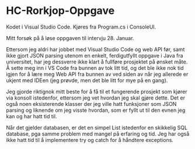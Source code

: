 # HC-Rorkjop-Oppgave

Kodet i Visual Studio Code. Kjøres fra Program.cs i ConsoleUI. 

Mitt forsøk på å løse oppgaven til intervju 28. Januar.

Ettersom jeg aldri har jobbet med Visual Studio Code og web API før, samt ikke gjort JSON parsing utenom en enkelt, ferdigutfyllt oppgave i Java fra universitet, har jeg dessverre ikke klart å fullføre prosjektet på ønsket måte. Å sette meg inn i VS Code fra bunnen av tok litt tid, og det ble ikke nok tid igjen for å lære meg Web API fra bunnen av ved siden av når jeg allerede er ukjent med IDEen (jeg prøvde, men det ble litt for mye på en gang).

Jeg gjorde riktignok mitt beste for å få til et fungerende prosjekt som kjører via konsoll istedenfor, ettersom jeg vet hvordan jeg skal gjøre dette. Det er også noen eksisterende klasser der jeg ville hatt funksjoner som JSON parsing og liknende om jeg visste hvordan, som er fyllt ut til den evnen jeg kan og har hatt tid til. 

Når det gjelder databasen, er det en simpel List istedenfor en skikkelig SQL database, pga samme problem med mangel på erfaring og tid. Jeg har også ikke hatt tid til å implementere try og catch for å håndtere exceptions. 